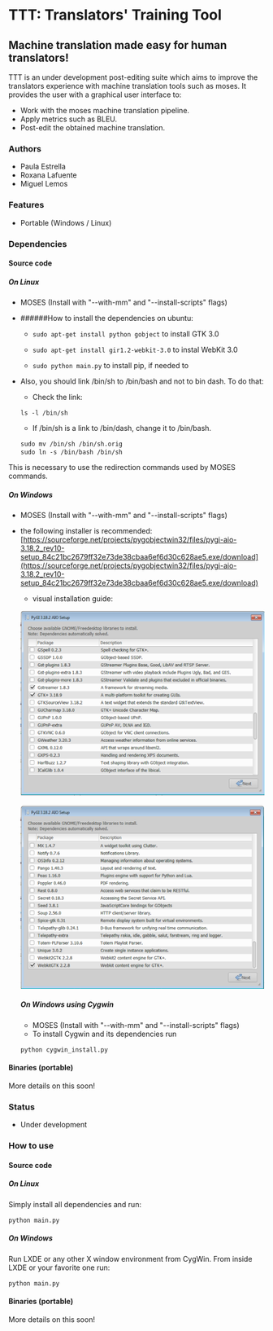 # TTT: Translators' Training Tool



## Machine translation made easy for human translators!
TTT is an under development post-editing suite which aims to improve the translators experience with machine translation tools such as moses. It provides the user with a graphical user interface to:

- Work with the moses machine translation pipeline.
- Apply metrics such as BLEU.
- Post-edit the obtained machine translation.



### Authors
- Paula Estrella
- Roxana Lafuente
- Miguel Lemos



### Features
- Portable (Windows / Linux)



### Dependencies

#### Source code

##### On Linux
- MOSES (Install with "--with-mm" and "--install-scripts" flags)

- ######How to install the dependencies on ubuntu:

	- ```sudo apt-get install python gobject```  to install GTK 3.0

	- ```sudo apt-get install gir1.2-webkit-3.0``` to instal WebKit 3.0

	- ```sudo python main.py``` to install pip, if needed to

- Also, you should link /bin/sh to /bin/bash and not to bin dash. To do that:
	- Check the link:
	```
	ls -l /bin/sh
	```
	- If /bin/sh is a link to /bin/dash, change it to /bin/bash.
	```
	sudo mv /bin/sh /bin/sh.orig
	sudo ln -s /bin/bash /bin/sh
	```
This is necessary to use the redirection commands used by MOSES commands.

##### On Windows
- MOSES (Install with "--with-mm" and "--install-scripts" flags)
- the following installer is recommended:
	[https://sourceforge.net/projects/pygobjectwin32/files/pygi-aio-3.18.2_rev10-setup_84c21bc2679ff32e73de38cbaa6ef6d30c628ae5.exe/download](https://sourceforge.net/projects/pygobjectwin32/files/pygi-aio-3.18.2_rev10-setup_84c21bc2679ff32e73de38cbaa6ef6d30c628ae5.exe/download)

	- visual installation guide:

	![Screenshot](./installation/windows_guide/GTK.png)

	![Screenshot](./installation/windows_guide/Webkit.png)

	##### On Windows using Cygwin
	- MOSES (Install with "--with-mm" and "--install-scripts" flags)
	- To install Cygwin and its dependencies run
	```
	python cygwin_install.py
	```




#### Binaries (portable)
More details on this soon!



### Status
- Under development



### How to use

#### Source code

##### On Linux
Simply install all dependencies and run:
```
python main.py
```
##### On Windows

Run LXDE or any other X window environment from CygWin. From inside LXDE or your favorite one run:

```
python main.py
```

#### Binaries (portable)
More details on this soon!
